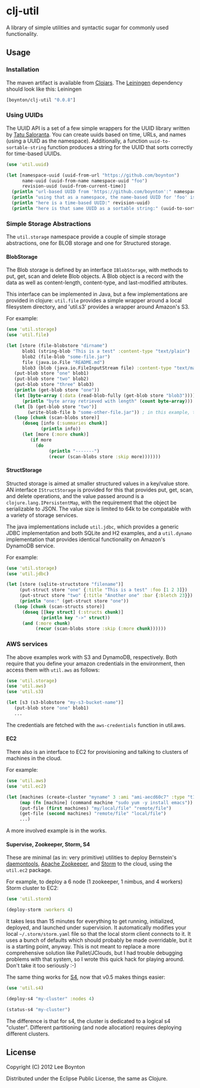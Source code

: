 # clj-util

A library of simple utilities and syntactic sugar for commonly used functionality.

## Usage

### Installation

The maven artifact is available from [Clojars](http://clojars.org/boynton/clj-util).
The [Leiningen](http://github.com/technomancy/leiningen) dependency should look like this:
Leiningen

```clojure
[boynton/clj-util "0.0.8"]
```

### Using UUIDs

The UUID API is a set of a few simple wrappers for the UUID library written by [Tatu Saloranta](https://github.com/cowtowncoder/java-uuid-generator).
You can create uuids based on time, URLs, and names (using a UUID as the namespace). Additionally, a function `uuid-to-sortable-string`
function produces a string for the UUID that sorts correctly for time-based UUIDs.

```clojure
(use 'util.uuid)

(let [namespace-uuid (uuid-from-url "https://github.com/boynton")
      name-uuid (uuid-from-name namespace-uuid "foo")
      revision-uuid (uuid-from-current-time)]
  (println "url-based UUID from 'https://github.com/boynton':" namespace-uuid);                                                                              
  (println "using that as a namespace, the name-based UUID for 'foo' is" name-uuid)
  (println "here is a time-based UUID:" revision-uuid)
  (println "here is that same UUID as a sortable string:" (uuid-to-sortable-string revision-uuid)))
```	

### Simple Storage Abstractions

The `util.storage` namespace provide a couple of simple storage abstractions, one for BLOB storage and one for Structured storage.

#### BlobStorage

The Blob storage is defined by an interface `IBlobStorage`, with methods to put, get, scan and delete Blob objects. A Blob
object is a record with the data as well as content-length, content-type, and last-modified attributes.

This interface can be implemented in Java, but a few implementations are provided in clojure: `util.file` provides a simple
wrapper around a local filesystem directory, and 'util.s3' provides a wrapper around Amazon's S3.

For example:

```clojure
(use 'util.storage)
(use 'util.file)

(let [store (file-blobstore "dirname")
      blob1 (string-blob "This is a test" :content-type "text/plain")
      blob2 (file-blob "some-file.jar")
      file (java.io.File "README.md")
      blob3 (blob (java.io.FileInputStream file) :content-type "text/markdown" :content-length (.length file) :last-modified (.getLastModified file))]
   (put-blob store "one" blob1)
   (put-blob store "two" blob2)
   (put-blob store "three" blob3)
   (println (get-blob store "one"))
   (let [byte-array (:data (read-blob-fully (get-blob store "blob3")))]
      (println "byte array retrieved with length" (count byte-array)))
   (let [b (get-blob store "two")]
        (write-blob-file b "some-other-file.jar")) ; in this example, the streams are copied, it isn't inmemory all at once
   (loop [chunk (scan-blobs store)]
      (doseq [info (:summaries chunk)]
             (println info))
      (let [more (:more chunk)]
         (if more
           (do
                (println "-------")
                (recur (scan-blobs store :skip more)))))))
```

#### StructStorage

Structed storage is aimed at smaller structured values in a key/value store. AN interface `IStructStorage` is provided for this
that provides put, get, scan, and delete operations, and the value passed around is a `clojure.lang.IPersistentMap`, with the
requirement that the object be serializable to JSON. The value size is limited to 64k to be compatable with a variety of
storage services.

The java implementations include `util.jdbc`, which provides a generic JDBC implementation and both SQLite and H2 examples,
and a `util.dynamo` implementation that provides identical functionality on Amazon's DynamoDB service.

For example:
```clojure
(use 'util.storage)
(use 'util.jdbc)

(let [store (sqlite-structstore "filename")]
     (put-struct store "one" {:title "This is a test" :foo [1 2 3]})
     (put-struct store "two" {:title "Another one" :bar {:bletch 23}})
     (println "one:" (get-struct store "one"))
   (loop [chunk (scan-structs store)]
      (doseq [[key struct] (:structs chunk)]
             (println key "->" struct))
      (and (:more chunk)
           (recur (scan-blobs store :skip (:more chunk))))))
```

### AWS services

The above examples work with S3 and DynamoDB, respectively. Both require that you define your amazon credentials in
the environment, then access them with `util.aws` as follows:

```clojure
(use 'util.storage)
(use 'util.aws)
(use 'util.s3)

(let [s3 (s3-blobstore "my-s3-bucket-name")]
   (put-blob store "one" blob1)
   ...
```

The credentials are fetched with the `aws-credentials` function in util.aws.

#### EC2

There also is an interface to EC2 for provisioning and talking to clusters of machines in the cloud.

For example:

```clojure
(use 'util.aws)
(use 'util.ec2)

(let [machines (create-cluster "myname" 3 :ami "ami-aecd60c7" :type "t1.micro" :keypair  "ec2keypair" :user "ec2-user" :security "default")]
     (map (fn [machine] (command machine "sudo yum -y install emacs")) machines)
     (put-file (first machines) "my/local/file" "remote/file")
     (get-file (second machines) "remote/file" "local/file")
     ...)
```

A more involved example is in the works.

#### Supervise, Zookeeper, Storm, S4

These are minimal (as in: very primitive) utilities to deploy Bernstein's [daemontools](http://cr.yp.to/daemontools.html),
[Apache Zookeeper](http://zookeeper.apache.org), and [Storm](https://github.com/nathanmarz/storm) to the cloud, using the `util.ec2` package.

For example, to deploy a 6 node (1 zookeeper, 1 nimbus, and 4 workers) Storm cluster to EC2:

```clojure
(use 'util.storm)

(deploy-storm :workers 4)
```

It takes less than 15 minutes for everything to get running, initialized, deployed, and launched under supervision. It automatically
modifies your local `~/.storm/storm.yaml` file so that the local storm client connects to it. It uses a bunch of defaults which
should probably be made overridable, but it is a starting point, anyway. This is not meant to replace a more comprehensive solution
like Pallet/JClouds, but I had trouble debugging problems with that system, so I wrote this quick hack for playing around. Don't
take it too seriously :-)

The same thing works for [S4](http://incubator.apache.org/s4/), now that v0.5 makes things easier:

```clojure
(use 'util.s4)

(deploy-s4 "my-cluster" :nodes 4)

(status-s4 "my-cluster")
```

The difference is that for s4, the cluster is dedicated to a logical s4 "cluster". Different partitioning (and node allocation)
requires deploying different clusters.


## License

Copyright (C) 2012 Lee Boynton

Distributed under the Eclipse Public License, the same as Clojure.
